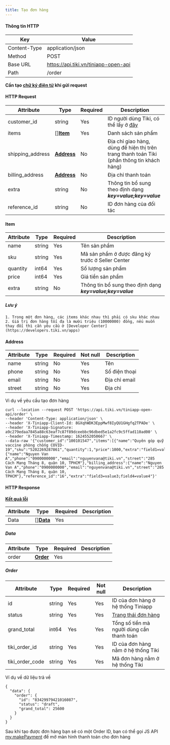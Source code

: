 ```yaml
---
title: Tạo đơn hàng
---
```


#### Thông tin HTTP

| Key          | Value                                |
| ----------   | --------                             |
| Content-Type | application/json                     |
| Method       | POST                                 |
| Base URL     | https://api.tiki.vn/tiniapp-open-api |
| Path         | /order                               |

**Cần tạo [chữ ký điện tử](../calculate-signature.md) khi gửi request**

#### HTTP Request

| Attribute        | Type                    | Required   | Description                                                                                |
| ----------       | ----------              | ---------- | ----------                                                                                 |
| customer_id      | string                  | Yes        | ID người dùng Tiki, có thể lấy ở [đây](../exchange-auth-token.md#get-info-from-auth-token) |
| items            | []**[Item](#item)**     | Yes        | Danh sách sản phẩm                                                                         |
| shipping_address | **[Address](#address)** | No         | Địa chỉ giao hàng, dùng để hiện thị trên trang thanh toán Tiki (phần thông tin khách hàng) |
| billing_address  | **[Address](#address)** | No         | Địa chỉ thanh toán                                                                         |
| extra            | string                  | No         | Thông tin bổ sung theo định dạng  ***key=value;key=value***                                |
| reference_id     | string                  | No         | ID đơn hàng của đối tác                                                                    |

#### Item

| Attribute  | Type       | Required   | Description                                                 |
| ---------- | ---------- | ---------- | ----------                                                  |
| name       | string     | Yes        | Tên sản phẩm                                                |
| sku        | string     | Yes        | Mã sản phẩm ở được đăng ký trước ở Seller Center            |
| quantity   | int64      | Yes        | Số lượng sản phẩm                                           |
| price      | int64      | Yes        | Giá tiền sản phẩm                                           |
| extra      | string     | No         | Thông tin bổ sung theo định dạng  ***key=value;key=value*** |

##### Lưu ý
    1. Trong một đơn hàng, các items khác nhau thì phải có sku khác nhau
    2. Giá trị đơn hàng tối đa là mười triệu (10000000) đồng, nếu muốn thay đổi thì cần yêu cầu ở [Developer Center](https://developers.tiki.vn/apps)

#### Address

| Attribute  | Type       | Required   | Not null   | Description   |
| ---------- | ---------- | ---------- | ---------- | ----------    |
| name       | string     | No         | Yes        | Tên           |
| phone      | string     | No         | Yes        | Số điện thoại |
| email      | string     | No         | Yes        | Địa chỉ email |
| street     | string     | No         | Yes        | Địa chỉ       |


Vi dụ về yêu cầu tạo đơn hàng

```
curl --location --request POST 'https://api.tiki.vn/tiniapp-open-api/order' \
--header 'Content-Type: application/json' \
--header 'X-Tiniapp-Client-Id: 8GXqhWDK3EppMwf8IyQU1GHgfq2TPADe' \
--header 'X-Tiniapp-Signature: a9c279edaa7845a88c63eaf7c87f89dceebbc96dbed5e1a2fc9c5ffad110ad00' \
--header 'X-Tiniapp-Timestamp: 1624552050667' \
--data-raw '{"customer_id":"100101547","items":[{"name":"Quyên góp quỹ vaccine phòng chống COVID-19","sku":"5202269287861","quantity":1,"price":1000,"extra":"field1=value1;field2=value2"}],"shipping_address":{"name":"Nguyen Van A","phone":"0900000000","email":"nguyenvana@tiki.vn","street":"285 Cách Mạng Tháng 8, quận 10, TPHCM"},"billing_address":{"name":"Nguyen Van A","phone":"0900000000","email":"nguyenvana@tiki.vn","street":"285 Cách Mạng Tháng 8, quận 10, TPHCM"},"reference_id":"16","extra":"field3=value3;field4=value4"}'
```

#### HTTP Response

[**Kết quả lỗi**](error-code)

| Attribute  | Type                | Required   | Description |
| ---------- | ------------------- | ---------- | ----------  |
| Data       | []**[Data](#data)** | Yes        |             |

##### Data
| Attribute  | Type                                 | Required   | Description |
| ---------- | ------------------------------------ | ---------- | ----------  |
| order      | **[Order](#order)**                  | Yes        |             |

##### Order

| Attribute       | Type       | Required   | Not null   | Description                               |
| ----------      | ---------- | ---------- | ---------- | ----------                                |
| id              | string     | Yes        | Yes        | ID của đơn hàng ở hệ thống Tiniapp        |
| status          | string     | Yes        | Yes        | [Trang thái đơn hàng](order-status)       |
| grand_total     | int64      | Yes        | Yes        | Tổng số tiền mà người dùng cần thanh toán |
| tiki_order_id   | string     | Yes        | Yes        | ID của đơn hàng nằm ở hệ thống Tiki       |
| tiki_order_code | string     | Yes        | Yes        | Mã đơn hàng nằm ở hệ thống Tiki           |

Ví dụ về dữ liệu trả về

```
{
  "data": {
    "order": {
      "id": "83429979421016087",
      "status": "draft",
      "grand_total": 25600
    }
  }
}
```

Sau khi tạo được đơn hàng bạn sẽ có một Order ID, bạn có thể gọi JS API [my.makePayment](../../../api/payment/make-payment.md) để mở màn hình thanh toán cho đơn hàng
